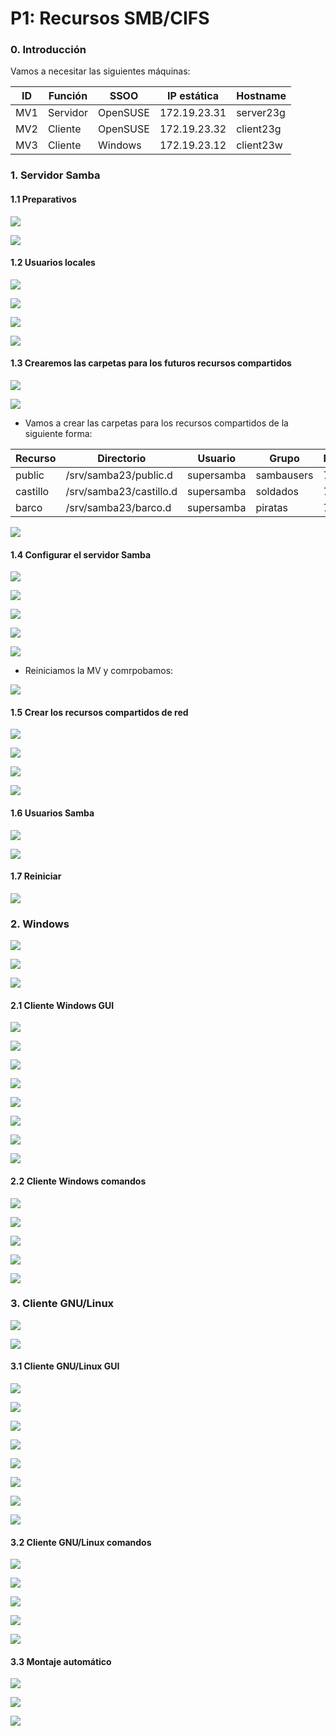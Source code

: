 # **P1: Recursos SMB/CIFS**

### **0. Introducción**

Vamos a necesitar las siguientes máquinas:

| ID  | Función  | SSOO     | IP estática  | Hostname  |
| --- | -------- | -------- | ------------ | --------- |
| MV1 | Servidor | OpenSUSE | 172.19.23.31 | server23g |
| MV2 | Cliente  | OpenSUSE | 172.19.23.32 | client23g |
| MV3 | Cliente  | Windows  | 172.19.23.12 | client23w |

### **1. Servidor Samba**

#### **1.1 Preparativos**

![](img/002.png)

![](img/001.png)

#### **1.2 Usuarios locales**

![](img/003.png)

![](img/007.png)

![](img/005.png)

![](img/006.png)

#### **1.3 Crearemos las carpetas para los futuros recursos compartidos**

![](img/008.png)

![](img/009.png)

* Vamos a crear las carpetas para los recursos compartidos de la siguiente forma:

| Recurso  | Directorio              | Usuario    | Grupo      | Permisos |
| -------- | ----------------------- | ---------- | ---------- | -------- |
| public   | /srv/samba23/public.d   | supersamba | sambausers | 770 |
| castillo | /srv/samba23/castillo.d | supersamba | soldados   | 770 |
| barco    | /srv/samba23/barco.d    | supersamba | piratas    | 770 |

![](img/010.png)

#### **1.4 Configurar el servidor Samba**

![](img/011.png)

![](img/012.png)

![](img/013.png)

![](img/014.png)

![](img/015.png)

- Reiniciamos la MV y comrpobamos:

![](img/016.png)

#### **1.5 Crear los recursos compartidos de red**

![](img/018.png)

![](img/020.png)

![](img/021.png)

![](img/022.png)

#### **1.6 Usuarios Samba**

![](img/024.png)

![](img/026.png)

#### **1.7 Reiniciar**

![](img/027.png)


### **2. Windows**

![](img/061.png)

![](img/028.png)

![](img/063.png)

#### **2.1 Cliente Windows GUI**

![](img/029.png)

![](img/030.png)

![](img/031.png)

![](img/032.png)

![](img/033.png)

![](img/034.png)

![](img/035.png)

![](img/036.png)

#### **2.2 Cliente Windows comandos**

![](img/037.png)

![](img/038.png)

![](img/041.png)

![](img/039.png)

![](img/040.png)

### **3. Cliente GNU/Linux**

![](img/064.png)

![](img/042.png)

#### **3.1 Cliente GNU/Linux GUI**

![](img/043.png)

![](img/044.png)

![](img/045.png)

![](img/046.png)

![](img/047.png)

![](img/048.png)

![](img/049.png)

![](img/050.png)

#### **3.2 Cliente GNU/Linux comandos**

![](img/051.png)

![](img/052.png)

![](img/053.png)

![](img/054.png)

![](img/055.png)


#### **3.3 Montaje automático**

![](img/056.png)

![](img/060.png)

![](img/059.png)
